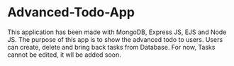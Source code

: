 # Advanced-Todo-App

This application has been made with MongoDB, Express JS, EJS and Node JS. The purpose of this app is to show the advanced todo to users. Users can create, delete and bring back tasks from Database. For now, Tasks cannot be edited, it wll be added soon.
